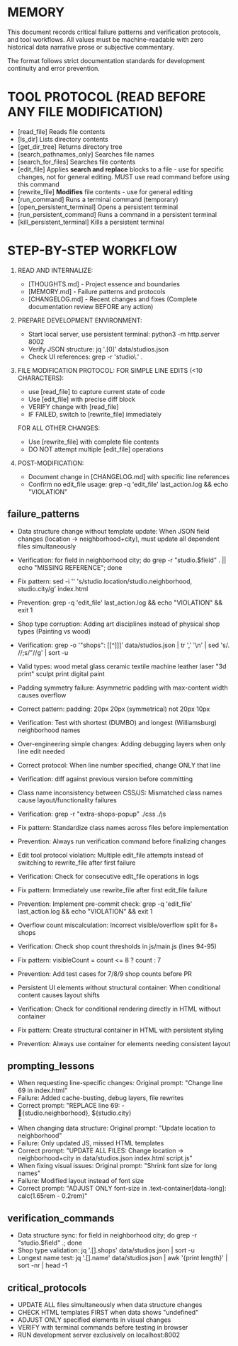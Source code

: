 <!-- Document Instructions, DO NOT ERASE -->
# MEMORY
This document records critical failure patterns and verification protocols, and tool workflows. All values must be machine-readable with zero historical data narrative prose or subjective commentary.

The format follows strict documentation standards for development continuity and error prevention.

# TOOL PROTOCOL (READ BEFORE ANY FILE MODIFICATION)
- [read_file] Reads file contents
- [ls_dir] Lists directory contents
- [get_dir_tree] Returns directory tree
- [search_pathnames_only] Searches file names
- [search_for_files] Searches file contents
- [edit_file] Applies **search and replace** blocks to a file - use for specific changes, not for general editing. MUST use read command before using this command
- [rewrite_file] **Modifies** file contents - use for general editing
- [run_command] Runs a terminal command (temporary)
- [open_persistent_terminal] Opens a persistent terminal
- [run_persistent_command] Runs a command in a persistent terminal
- [kill_persistent_terminal] Kills a persistent terminal

# STEP-BY-STEP WORKFLOW
1. READ AND INTERNALIZE:
   - [THOUGHTS.md] - Project essence and boundaries
   - [MEMORY.md] - Failure patterns and protocols
   - [CHANGELOG.md] - Recent changes and fixes
   (Complete documentation review BEFORE any action)

2. PREPARE DEVELOPMENT ENVIRONMENT:
   - Start local server, use persistent terminal: python3 -m http.server 8002
   - Verify JSON structure: jq '.[0]' data/studios.json
   - Check UI references: grep -r 'studio\\.' .

3. FILE MODIFICATION PROTOCOL:
   FOR SIMPLE LINE EDITS (<10 CHARACTERS):
   - use [read_file] to capture current state of code
   - Use [edit_file] with precise diff block
   - VERIFY change with [read_file]
   - IF FAILED, switch to [rewrite_file] immediately
   
   FOR ALL OTHER CHANGES:
   - Use [rewrite_file] with complete file contents
   - DO NOT attempt multiple [edit_file] operations

4. POST-MODIFICATION:
   - Document change in [CHANGELOG.md] with specific line references
   - Confirm no edit_file usage: grep -q 'edit_file' last_action.log && echo "VIOLATION"
<!-- Document Instructions, DO NOT ERASE -->

## failure_patterns
- Data structure change without template update: When JSON field changes (location → neighborhood+city), must update all dependent files simultaneously
- Verification: for field in neighborhood city; do grep -r "studio\.$field" . || echo "MISSING REFERENCE"; done
- Fix pattern: sed -i '' 's/studio\.location/studio\.neighborhood, studio\.city/g' index.html
- Prevention: grep -q 'edit_file' last_action.log && echo "VIOLATION" && exit 1
- Shop type corruption: Adding art disciplines instead of physical shop types (Painting vs wood)
- Verification: grep -o '"shops": \[[^]]\]' data/studios.json | tr ',' '\n' | sed 's/. //;s/"//g' | sort -u
- Valid types: wood metal glass ceramic textile machine leather laser "3d print" sculpt print digital paint
- Padding symmetry failure: Asymmetric padding with max-content width causes overflow
- Correct pattern: padding: 20px 20px (symmetrical) not 20px 10px
- Verification: Test with shortest (DUMBO) and longest (Williamsburg) neighborhood names
- Over-engineering simple changes: Adding debugging layers when only line edit needed
- Correct protocol: When line number specified, change ONLY that line
- Verification: diff against previous version before committing
- Class name inconsistency between CSS/JS: Mismatched class names cause layout/functionality failures
- Verification: grep -r "extra-shops-popup" ./css ./js
- Fix pattern: Standardize class names across files before implementation
- Prevention: Always run verification command before finalizing changes
- Edit tool protocol violation: Multiple edit_file attempts instead of switching to rewrite_file after first failure
- Verification: Check for consecutive edit_file operations in logs
- Fix pattern: Immediately use rewrite_file after first edit_file failure
- Prevention: Implement pre-commit check: grep -q 'edit_file' last_action.log && echo "VIOLATION" && exit 1
- Overflow count miscalculation: Incorrect visible/overflow split for 8+ shops
- Verification: Check shop count thresholds in js/main.js (lines 94-95)
- Fix pattern: visibleCount = count <= 8 ? count : 7
- Prevention: Add test cases for 7/8/9 shop counts before PR

- Persistent UI elements without structural container: When conditional content causes layout shifts
- Verification: Check for conditional rendering directly in HTML without container
- Fix pattern: Create structural container in HTML with persistent styling
- Prevention: Always use container for elements needing consistent layout

## prompting_lessons
- When requesting line-specific changes: Original prompt: "Change line 69 in index.html"
- Failure: Added cache-busting, debug layers, file rewrites
- Correct prompt: "REPLACE line 69: - <div>📍{studio.neighborhood}, ${studio.city}</div>"
- When changing data structure: Original prompt: "Update location to neighborhood"
- Failure: Only updated JS, missed HTML templates
- Correct prompt: "UPDATE ALL FILES: Change location → neighborhood+city in data/studios.json index.html script.js"
- When fixing visual issues: Original prompt: "Shrink font size for long names"
- Failure: Modified layout instead of font size
- Correct prompt: "ADJUST ONLY font-size in .text-container[data-long]: calc(1.65rem - 0.2rem)"

## verification_commands
- Data structure sync: for field in neighborhood city; do grep -r "studio\.$field" .; done
- Shop type validation: jq '.[].shops' data/studios.json | sort -u
- Longest name test: jq '.[].name' data/studios.json | awk '{print length}' | sort -nr | head -1

## critical_protocols
- UPDATE ALL files simultaneously when data structure changes
- CHECK HTML templates FIRST when data shows "undefined"
- ADJUST ONLY specified elements in visual changes
- VERIFY with terminal commands before testing in browser
- RUN development server exclusively on localhost:8002